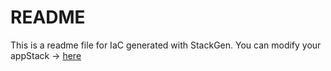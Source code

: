 # README
This is a readme file for IaC generated with StackGen.
You can modify your appStack -> [here](http://main.dev.stackgen.com/appstacks/18787d04-3770-479c-acf3-477f07d9d4d8)
